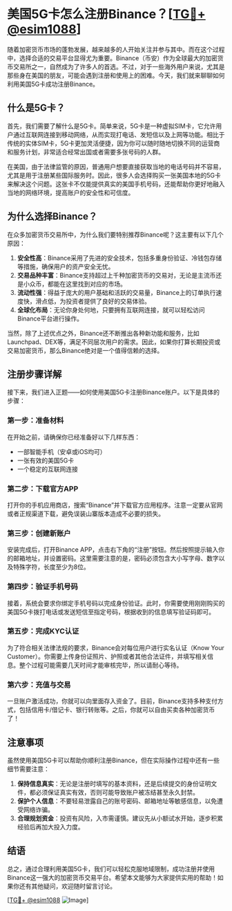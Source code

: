 # 美国5G卡怎么注册Binance？[[TG💪+ @esim1088](https://t.me/s/esim1088)]

随着加密货币市场的蓬勃发展，越来越多的人开始关注并参与其中。而在这个过程中，选择合适的交易平台显得尤为重要。Binance（币安）作为全球最大的加密货币交易所之一，自然成为了许多人的首选。不过，对于一些海外用户来说，尤其是那些身在美国的朋友，可能会遇到注册和使用上的困难。今天，我们就来聊聊如何利用美国5G卡成功注册Binance。

## 什么是5G卡？

首先，我们需要了解什么是5G卡。简单来说，5G卡是一种虚拟SIM卡，它允许用户通过互联网连接到移动网络，从而实现打电话、发短信以及上网等功能。相比于传统的实体SIM卡，5G卡更加灵活便捷，因为你可以随时随地切换不同的运营商和服务计划，非常适合经常出国或者需要多张号码的人群。

在美国，由于法律监管的原因，普通用户想要直接获取当地的电话号码并不容易，尤其是用于注册某些国际服务时。因此，很多人会选择购买一张美国本地的5G卡来解决这个问题。这张卡不仅能提供真实的美国手机号码，还能帮助你更好地融入当地的网络环境，提高账户的安全性和可信度。

## 为什么选择Binance？

在众多加密货币交易所中，为什么我们要特别推荐Binance呢？这主要有以下几个原因：

1. **安全性高**：Binance采用了先进的安全技术，包括多重身份验证、冷钱包存储等措施，确保用户的资产安全无忧。
2. **交易品种丰富**：Binance支持超过上千种加密货币的交易对，无论是主流币还是小众币，都能在这里找到对应的市场。
3. **流动性强**：得益于庞大的用户基础和活跃的交易量，Binance上的订单执行速度快，滑点低，为投资者提供了良好的交易体验。
4. **全球化布局**：无论你身处何地，只要拥有互联网连接，就可以轻松访问Binance平台进行操作。

当然，除了上述优点之外，Binance还不断推出各种新功能和服务，比如Launchpad、DEX等，满足不同层次用户的需求。因此，如果你打算长期投资或交易加密货币，那么Binance绝对是一个值得信赖的选择。

## 注册步骤详解

接下来，我们进入正题——如何使用美国5G卡注册Binance账户。以下是具体的步骤：

### 第一步：准备材料

在开始之前，请确保你已经准备好以下几样东西：
- 一部智能手机（安卓或iOS均可）
- 一张有效的美国5G卡
- 一个稳定的互联网连接

### 第二步：下载官方APP

打开你的手机应用商店，搜索“Binance”并下载官方应用程序。注意一定要从官网或者正规渠道下载，避免误装山寨版本造成不必要的损失。

### 第三步：创建新账户

安装完成后，打开Binance APP，点击右下角的“注册”按钮。然后按照提示输入你的邮箱地址，并设置密码。这里需要注意的是，密码必须包含大小写字母、数字以及特殊字符，长度至少为8位。

### 第四步：验证手机号码

接着，系统会要求你绑定手机号码以完成身份验证。此时，你需要使用刚刚购买的美国5G卡拨打电话或发送短信至指定号码，根据收到的信息填写验证码即可。

### 第五步：完成KYC认证

为了符合相关法律法规的要求，Binance会对每位用户进行实名认证（Know Your Customer）。你需要上传身份证照片、护照或者其他合法证件，并填写相关信息。整个过程可能需要几天时间才能审核完毕，所以请耐心等待。

### 第六步：充值与交易

一旦账户激活成功，你就可以向里面存入资金了。目前，Binance支持多种支付方式，包括信用卡/借记卡、银行转账等。之后，你就可以自由买卖各种加密货币了！

## 注意事项

虽然使用美国5G卡可以帮助你顺利注册Binance，但在实际操作过程中还有一些细节需要注意：

1. **保持信息真实**：无论是注册时填写的基本资料，还是后续提交的身份证明文件，都必须保证真实有效，否则可能导致账户被冻结甚至永久封禁。
2. **保护个人信息**：不要轻易泄露自己的账号密码、邮箱地址等敏感信息，以免遭受网络诈骗。
3. **合理规划资金**：投资有风险，入市需谨慎。建议先从小额试水开始，逐步积累经验后再加大投入力度。

## 结语

总之，通过合理利用美国5G卡，我们可以轻松克服地域限制，成功注册并使用Binance这一强大的加密货币交易平台。希望本文能够为大家提供实用的帮助！如果你还有其他疑问，欢迎随时留言讨论。

[[TG💪+ @esim1088](https://t.me/s/esim1088) ![Image](https://i.postimg.cc/4NQfJmqS/Snipaste-2025-05-13-00-14-12.png)]